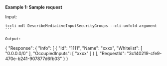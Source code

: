 **Example 1: Sample request**



Input: 

```
tccli mdl DescribeMediaLiveInputSecurityGroups --cli-unfold-argument ```

Output: 
```
{
    "Response": {
        "Info": [
            {
                "Id": "1111",
                "Name": "xxxx",
                "Whitelist": [
                    "0.0.0.0/0"
                ],
                "OccupiedInputs": [
                    "xxxx"
                ]
            }
        ],
        "RequestId": "3c140219-cfe9-470e-b241-907877d6fb03"
    }
}
```

